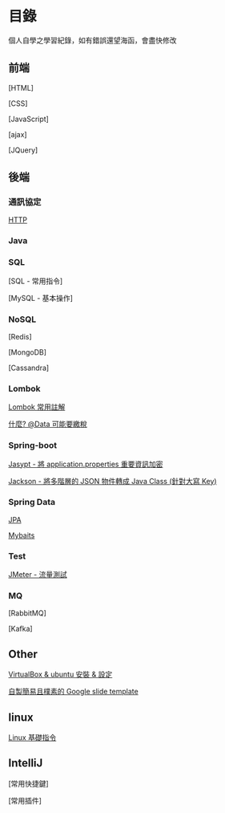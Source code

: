 # 目錄

個人自學之學習紀錄，如有錯誤還望海函，會盡快修改

## 前端

[HTML]

[CSS]

[JavaScript]

[ajax]

[JQuery]

## 後端

### 通訊協定

[HTTP](./http/HTTP.md)

### Java


### SQL

[SQL - 常用指令]

[MySQL - 基本操作]

### NoSQL

[Redis]

[MongoDB]

[Cassandra]

### Lombok

[Lombok 常用註解](./java/Lombok.md)

[什麼? @Data 可能要繳稅](./Lombok@Data坑.md)

### Spring-boot

[Jasypt - 將 application.properties 重要資訊加密](./spring-boot/spring-boot-jasypt.md)

[Jackson - 將多階層的 JSON 物件轉成 Java Class (針對大寫 Key)](./spring-boot/spring-boot-jackson.md)

### Spring Data

[JPA](./)

[Mybaits](./)

### Test

[JMeter - 流量測試](./test/JMeter.md)

### MQ

[RabbitMQ]

[Kafka]

## Other

[VirtualBox & ubuntu 安裝 & 設定](./other/VirtualBox.md)

[自製簡易且樸素的 Google slide template](./other/GoogleSlide.md)

## linux

[Linux 基礎指令](https://www.wongwonggoods.com/all-posts/linux/linux_basic/linux-ubuntu-terminal-basic/)

## IntelliJ

[常用快捷鍵]

[常用插件]

